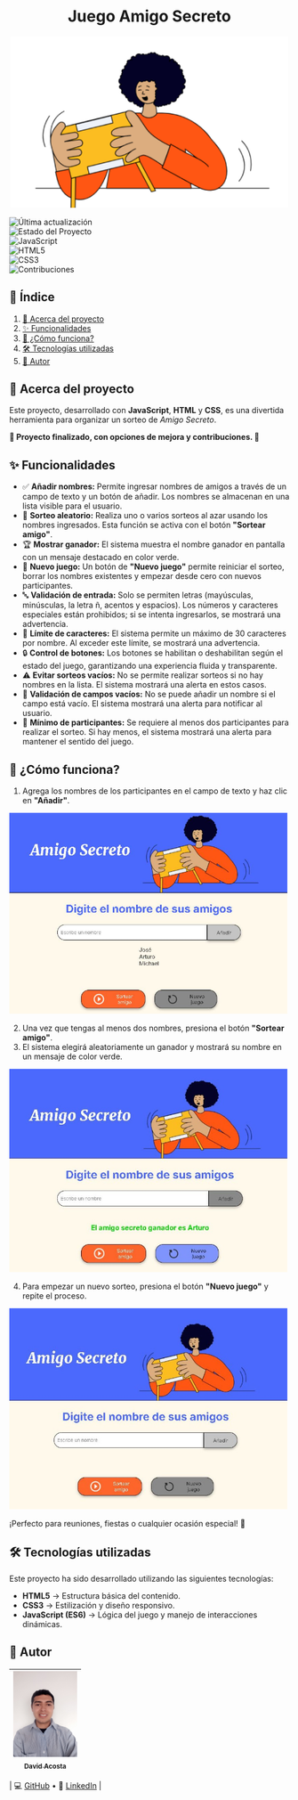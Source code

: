 <h1 align="center">Juego Amigo Secreto</h1>
<div align="center"><img src="https://github.com/David12AR/juego-amigo-secreto-by-david-acosta/blob/main/assets/amigo-secreto.png?raw=true" width="500"></div>


![Última actualización](https://img.shields.io/badge/%F0%9F%93%85%20Última%20Actualización-Febrero%202025-blue)  
![Estado del Proyecto](https://img.shields.io/badge/%E2%9C%85%20Estado-Finalizado%20%7C%20Abierto%20a%20Mejoras-success)  
![JavaScript](https://img.shields.io/badge/JavaScript-ES6-yellow?logo=javascript)  
![HTML5](https://img.shields.io/badge/HTML5-%23E34F26?style=flat&logo=html5&logoColor=white)  
![CSS3](https://img.shields.io/badge/CSS3-%231572B6?style=flat&logo=css3&logoColor=white)  
![Contribuciones](https://img.shields.io/badge/%E2%9C%A8%20Contribuciones-Bienvenidas-informational)  


## 📑 Índice

1. [📌 Acerca del proyecto](#-acerca-del-proyecto)
2. [✨ Funcionalidades](#-funcionalidades)
3. [🚀 ¿Cómo funciona?](#-cómo-funciona)
4. [🛠️ Tecnologías utilizadas](#-tecnologías-utilizadas)
5. [👤 Autor](#-autor)


## 📌 Acerca del proyecto

Este proyecto, desarrollado con **JavaScript**, **HTML** y **CSS**, es una divertida herramienta para organizar un sorteo de *Amigo Secreto*. 

**🏁 Proyecto finalizado, con opciones de mejora y contribuciones. 🔧**

## ✨ Funcionalidades

- ✅ **Añadir nombres:** Permite ingresar nombres de amigos a través de un campo de texto y un botón de añadir. Los nombres se almacenan en una lista visible para el usuario.
- 🔀 **Sorteo aleatorio:** Realiza uno o varios sorteos al azar usando los nombres ingresados. Esta función se activa con el botón **"Sortear amigo"**.
- 🏆 **Mostrar ganador:** El sistema muestra el nombre ganador en pantalla con un mensaje destacado en color verde.
- 🔄 **Nuevo juego:** Un botón de **"Nuevo juego"** permite reiniciar el sorteo, borrar los nombres existentes y empezar desde cero con nuevos participantes.
- 🔤 **Validación de entrada:** Solo se permiten letras (mayúsculas, minúsculas, la letra ñ, acentos y espacios). Los números y caracteres especiales están prohibidos; si se intenta ingresarlos, se mostrará una advertencia.
- 🔢 **Límite de caracteres:** El sistema permite un máximo de 30 caracteres por nombre. Al exceder este límite, se mostrará una advertencia.
- 🔒 **Control de botones:** Los botones se habilitan o deshabilitan según el estado del juego, garantizando una experiencia fluida y transparente.
- ⚠️ **Evitar sorteos vacíos:** No se permite realizar sorteos si no hay nombres en la lista. El sistema mostrará una alerta en estos casos.
- 📝 **Validación de campos vacíos:** No se puede añadir un nombre si el campo está vacío. El sistema mostrará una alerta para notificar al usuario.
- 👥 **Mínimo de participantes:** Se requiere al menos dos participantes para realizar el sorteo. Si hay menos, el sistema mostrará una alerta para mantener el sentido del juego.

## 🚀 ¿Cómo funciona?
1. Agrega los nombres de los participantes en el campo de texto y haz clic en **"Añadir"**.

<img src="https://github.com/David12AR/juego-amigo-secreto-by-david-acosta/blob/main/assets/interfaz_agregar_amigo_secreto.JPG?raw=true" width="500">

2. Una vez que tengas al menos dos nombres, presiona el botón **"Sortear amigo"**.
3. El sistema elegirá aleatoriamente un ganador y mostrará su nombre en un mensaje de color verde.

<img src="https://github.com/David12AR/juego-amigo-secreto-by-david-acosta/blob/main/assets/interfaz_sortear_amigo_secreto.JPG?raw=true" width="500">

4. Para empezar un nuevo sorteo, presiona el botón **"Nuevo juego"** y repite el proceso.

<img src="https://github.com/David12AR/juego-amigo-secreto-by-david-acosta/blob/main/assets/interfaz_nuevo_amigo_secreto.JPG?raw=true" width="500">

¡Perfecto para reuniones, fiestas o cualquier ocasión especial! 🎁


## 🛠️ Tecnologías utilizadas

Este proyecto ha sido desarrollado utilizando las siguientes tecnologías:

- **HTML5** → Estructura básica del contenido.
- **CSS3** → Estilización y diseño responsivo.
- **JavaScript (ES6)** → Lógica del juego y manejo de interacciones dinámicas.


## 👤 Autor

| [<img src="assets/david_linkedin.jpg" width=115><br><sub>David Acosta</sub>](https://github.com/David12AR) |
| :---: |

| 💻 [GitHub](https://github.com/David12AR) • 🔗 [LinkedIn](https://linkedin.com/in/david-acosta01) |